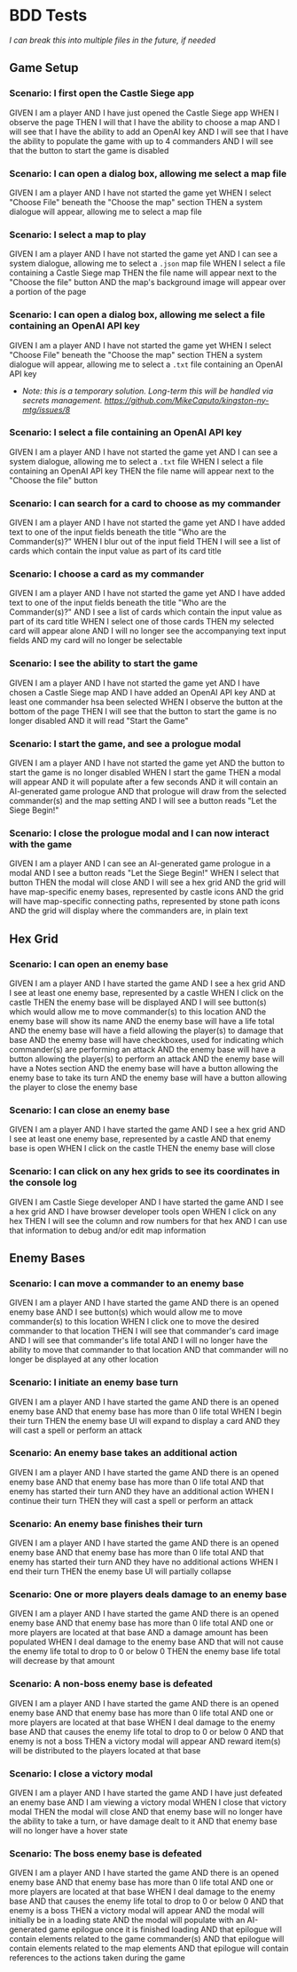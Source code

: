 # BDD Tests

_I can break this into multiple files in the future, if needed_

## Game Setup

### Scenario: I first open the Castle Siege app
GIVEN I am a player
AND I have just opened the Castle Siege app
WHEN I observe the page
THEN I will that I have the ability to choose a map
AND I will see that I have the ability to add an OpenAI key
AND I will see that I have the ability to populate the game with up to 4 commanders
AND I will see that the button to start the game is disabled

### Scenario: I can open a dialog box, allowing me select a map file
GIVEN I am a player
AND I have not started the game yet
WHEN I select "Choose File" beneath the "Choose the map" section
THEN a system dialogue will appear, allowing me to select a map file

### Scenario: I select a map to play
GIVEN I am a player
AND I have not started the game yet
AND I can see a system dialogue, allowing me to select a `.json` map file
WHEN I select a file containing a Castle Siege map
THEN the file name will appear next to the "Choose the file" button
AND the map's background image will appear over a portion of the page

### Scenario: I can open a dialog box, allowing me select a file containing an OpenAI API key
GIVEN I am a player
AND I have not started the game yet
WHEN I select "Choose File" beneath the "Choose the map" section
THEN a system dialogue will appear, allowing me to select a `.txt` file containing an OpenAI API key
* _Note: this is a temporary solution. Long-term this will be handled via secrets management. https://github.com/MikeCaputo/kingston-ny-mtg/issues/8_

### Scenario: I select a file containing an OpenAI API key
GIVEN I am a player
AND I have not started the game yet
AND I can see a system dialogue, allowing me to select a `.txt` file
WHEN I select a file containing an OpenAI API key
THEN the file name will appear next to the "Choose the file" button

### Scenario: I can search for a card to choose as my commander
GIVEN I am a player
AND I have not started the game yet
AND I have added text to one of the input fields beneath the title "Who are the Commander(s)?"
WHEN I blur out of the input field
THEN I will see a list of cards which contain the input value as part of its card title

### Scenario: I choose a card as my commander
GIVEN I am a player
AND I have not started the game yet
AND I have added text to one of the input fields beneath the title "Who are the Commander(s)?"
AND I see a list of cards which contain the input value as part of its card title
WHEN I select one of those cards
THEN my selected card will appear alone
AND I will no longer see the accompanying text input fields
AND my card will no longer be selectable

### Scenario: I see the ability to start the game
GIVEN I am a player
AND I have not started the game yet
AND I have chosen a Castle Siege map
AND I have added an OpenAI API key
AND at least one commander hsa been selected
WHEN I observe the button at the bottom of the page
THEN I will see that the button to start the game is no longer disabled
AND it will read "Start the Game"

### Scenario: I start the game, and see a prologue modal
GIVEN I am a player
AND I have not started the game yet
AND the button to start the game is no longer disabled
WHEN I start the game
THEN a modal will appear
AND it will populate after a few seconds
AND it will contain an AI-generated game prologue
AND that prologue will draw from the selected commander(s) and the map setting
AND I will see a button reads "Let the Siege Begin!"

### Scenario: I close the prologue modal and I can now interact with the game
GIVEN I am a player
AND I can see an AI-generated game prologue in a modal
AND I see a button reads "Let the Siege Begin!"
WHEN I select that button
THEN the modal will close
AND I will see a hex grid
AND the grid will have map-specific enemy bases, represented by castle icons
AND the grid will have map-specific connecting paths, represented by stone path icons
AND the grid will display where the commanders are, in plain text

## Hex Grid

### Scenario: I can open an enemy base
GIVEN I am a player
AND I have started the game
AND I see a hex grid
AND I see at least one enemy base, represented by a castle
WHEN I click on the castle
THEN the enemy base will be displayed
AND I will see button(s) which would allow me to move commander(s) to this location
AND the enemy base will show its name
AND the enemy base will have a life total
AND the enemy base will have a field allowing the player(s) to damage that base
AND the enemy base will have checkboxes, used for indicating which commander(s) are performing an attack
AND the enemy base will have a button allowing the player(s) to perform an attack
AND the enemy base will have a Notes section
AND the enemy base will have a button allowing the enemy base to take its turn
AND the enemy base will have a button allowing the player to close the enemy base

### Scenario: I can close an enemy base
GIVEN I am a player
AND I have started the game
AND I see a hex grid
AND I see at least one enemy base, represented by a castle
AND that enemy base is open
WHEN I click on the castle
THEN the enemy base will close

### Scenario: I can click on any hex grids to see its coordinates in the console log
GIVEN I am Castle Siege developer
AND I have started the game
AND I see a hex grid
AND I have browser developer tools open
WHEN I click on any hex
THEN I will see the column and row numbers for that hex
AND I can use that information to debug and/or edit map information

## Enemy Bases

### Scenario: I can move a commander to an enemy base
GIVEN I am a player
AND I have started the game
AND there is an opened enemy base
AND I see button(s) which would allow me to move commander(s) to this location
WHEN I click one to move the desired commander to that location
THEN I will see that commander's card image
AND I will see that commander's life total
AND I will no longer have the ability to move that commander to that location
AND that commander will no longer be displayed at any other location

### Scenario: I initiate an enemy base turn
GIVEN I am a player
AND I have started the game
AND there is an opened enemy base
AND that enemy base has more than 0 life total
WHEN I begin their turn
THEN the enemy base UI will expand to display a card
AND they will cast a spell or perform an attack

### Scenario: An enemy base takes an additional action
GIVEN I am a player
AND I have started the game
AND there is an opened enemy base
AND that enemy base has more than 0 life total
AND that enemy has started their turn
AND they have an additional action
WHEN I continue their turn
THEN they will cast a spell or perform an attack

### Scenario: An enemy base finishes their turn
GIVEN I am a player
AND I have started the game
AND there is an opened enemy base
AND that enemy base has more than 0 life total
AND that enemy has started their turn
AND they have no additional actions
WHEN I end their turn
THEN the enemy base UI will partially collapse

### Scenario: One or more players deals damage to an enemy base
GIVEN I am a player
AND I have started the game
AND there is an opened enemy base
AND that enemy base has more than 0 life total
AND one or more players are located at that base
AND a damage amount has been populated
WHEN I deal damage to the enemy base
AND that will not cause the enemy life total to drop to 0 or below 0
THEN the enemy base life total will decrease by that amount

### Scenario: A non-boss enemy base is defeated
GIVEN I am a player
AND I have started the game
AND there is an opened enemy base
AND that enemy base has more than 0 life total
AND one or more players are located at that base
WHEN I deal damage to the enemy base
AND that causes the enemy life total to drop to 0 or below 0
AND that enemy is not a boss
THEN a victory modal will appear
AND reward item(s) will be distributed to the players located at that base

### Scenario: I close a victory modal
GIVEN I am a player
AND I have started the game
AND I have just defeated an enemy base
AND I am viewing a victory modal
WHEN I close that victory modal
THEN the modal will close
AND that enemy base will no longer have the ability to take a turn, or have damage dealt to it
AND that enemy base will no longer have a hover state

### Scenario: The boss enemy base is defeated
GIVEN I am a player
AND I have started the game
AND there is an opened enemy base
AND that enemy base has more than 0 life total
AND one or more players are located at that base
WHEN I deal damage to the enemy base
AND that causes the enemy life total to drop to 0 or below 0
AND that enemy is a boss
THEN a victory modal will appear
AND the modal will initially be in a loading state
AND the modal will populate with an AI-generated game epilogue once it is finished loading
AND that epilogue will contain elements related to the game commander(s)
AND that epilogue will contain elements related to the map elements
AND that epilogue will contain references to the actions taken during the game
